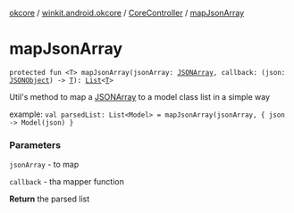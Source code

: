 [okcore](../../index.md) / [winkit.android.okcore](../index.md) / [CoreController](index.md) / [mapJsonArray](./map-json-array.md)

# mapJsonArray

`protected fun <T> mapJsonArray(jsonArray: `[`JSONArray`](https://developer.android.com/reference/org/json/JSONArray.html)`, callback: (json: `[`JSONObject`](https://developer.android.com/reference/org/json/JSONObject.html)`) -> `[`T`](map-json-array.md#T)`): `[`List`](https://kotlinlang.org/api/latest/jvm/stdlib/kotlin.collections/-list/index.html)`<`[`T`](map-json-array.md#T)`>`

Util's method to map a [JSONArray](https://developer.android.com/reference/org/json/JSONArray.html) to a model class list in a simple way

example: `val parsedList: List<Model> = mapJsonArray(jsonArray, { json -> Model(json) }`

### Parameters

`jsonArray` - to map

`callback` - tha mapper function

**Return**
the parsed list

